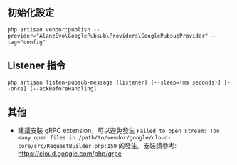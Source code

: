## 初始化設定
```php artisan vendor:publish --provider="AlanzEvo\GooglePubsub\Providers\GooglePubsubProvider" --tag="config"```

## Listener 指令
`php artisan listen-pubsub-message {listener} [--sleep=(ms seconds)] [--once] [--ackBeforeHandling]`

## 其他
- 建議安裝 gRPC extension，可以避免發生 `Failed to open stream: Too many open files in /path/to/vendor/google/cloud-core/src/RequestBuilder.php:159` 的發生。安裝請參考: https://cloud.google.com/php/grpc